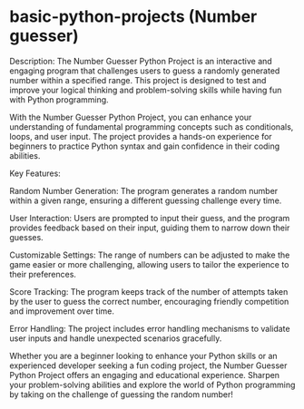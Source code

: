 # basic-python-projects (Number guesser)
Description:
The Number Guesser Python Project is an interactive and engaging program that challenges users to guess a randomly generated number within a specified range. This project is designed to test and improve your logical thinking and problem-solving skills while having fun with Python programming.

With the Number Guesser Python Project, you can enhance your understanding of fundamental programming concepts such as conditionals, loops, and user input. The project provides a hands-on experience for beginners to practice Python syntax and gain confidence in their coding abilities.

Key Features:

Random Number Generation: The program generates a random number within a given range, ensuring a different guessing challenge every time.

User Interaction: Users are prompted to input their guess, and the program provides feedback based on their input, guiding them to narrow down their guesses.

Customizable Settings: The range of numbers can be adjusted to make the game easier or more challenging, allowing users to tailor the experience to their preferences.

Score Tracking: The program keeps track of the number of attempts taken by the user to guess the correct number, encouraging friendly competition and improvement over time.

Error Handling: The project includes error handling mechanisms to validate user inputs and handle unexpected scenarios gracefully.

Whether you are a beginner looking to enhance your Python skills or an experienced developer seeking a fun coding project, the Number Guesser Python Project offers an engaging and educational experience. Sharpen your problem-solving abilities and explore the world of Python programming by taking on the challenge of guessing the random number!
